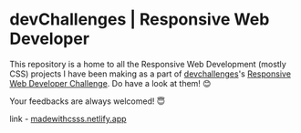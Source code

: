 # devChallenges | Responsive Web Developer

This repository is a home to all the Responsive Web Development (mostly CSS) projects I have been making as a part of [devchallenges](https://devchallenges.io/)'s [Responsive Web Developer Challenge](https://devchallenges.io/paths/responsive-web-developer). Do have a look at them! 😊

Your feedbacks are always welcomed! 😇

link - [madewithcsss.netlify.app](https://madewithcss.netlify.app/)
